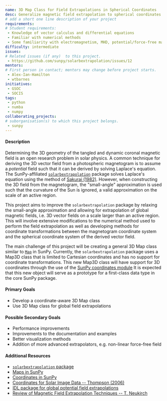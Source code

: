 ```yaml
---
name: 3D Map Class for Field Extrapolations in Spherical Coordinates
desc: Generalize magnetic field extrapolation to spherical coordinates.
# add a short one line description of your project
requirements:
# Student requirements:
 - Knowledge of vector calculus and differential equations
 - Familiar with numerical methods
 - Some familiarity with electromagnetism, MHD, potential/force-free magnetic fields (optional)
difficulty: intermediate
issues:
# Related issues (if any)  to this project.
 - https://github.com/sunpy/solarbextrapolation/issues/12
mentors:
# First person in contact; mentors may change before project starts.
 - Alex-Ian-Hamilton
 - wtbarnes
initiatives:
 - GSOC
 - SOCIS
tags:
 - python
 - numba
 - numpy
collaborating_projects:
# suborganisation(s) to which this project belongs.
 - sunpy
---
```

#### Description

Determining the 3D geometry of the tangled and dynamic coronal magnetic field is an open research problem in solar physics.
A common technique for deriving the 3D vector field from a photospheric magnetogram is to assume a *potential* field such that it can be derived by solving Laplace's equation.
The SunPy-affiliated [`solarbextrapolation`](https://github.com/sunpy/solarbextrapolation) package solves Laplace's equation using the method of [Sakurai (1982)](http://adsabs.harvard.edu/abs/1982SoPh...76..301S).
However, when constructing the 3D field from the magnetogram, the "small-angle" approximation is used such that the curvature of the Sun is ignored, a valid approximation on the scale of an active region.

This project aims to improve the `solarbextrapolation` package by relaxing the small-angle approximation and allowing for extrapolation of global magnetic fields, i.e. 3D vector fields on a scale larger than an active region.
This will involve extensive modifications to the numerical method used to perform the field extrapolation as well as developing methods for coordinate transformations between the magnetogram coordinate system and the spherical coordinate system of the derived vector field.

The main challenge of this project will be creating a general 3D Map class similar to [`Map`](http://docs.sunpy.org/en/stable/code_ref/map.html) in SunPy.
Currently, the `solarbextrapolation` package uses a Map3D class that is limited to Cartesian coordinates and has no support for coordinate transformations. This new Map3D class will have support for 3D coordinates through the use of the [SunPy coordinates module](http://docs.sunpy.org/en/stable/guide/units-coordinates.html#physical-coordinates-in-sunpy)
It is expected that this new object will serve as a prototype for a first-class data type in the core SunPy package.

#### Primary Goals
* Develop a coordinate-aware 3D Map class
* Use 3D Map class for global field extrapolations

#### Possible Secondary Goals
* Performance improvements
* Improvements to the documentation and examples
* Better visualization methods
* Addition of more advanced extrapolators, e.g. non-linear force-free field

#### Additional Resources
* [`solarbextrapolation` package ](https://github.com/sunpy/solarbextrapolation)
* [Maps in SunPy](http://docs.sunpy.org/en/stable/code_ref/map.html)
* [Coordinates in SunPy](http://docs.sunpy.org/en/stable/code_ref/coordinates.html)
* [Coordinates for Solar Image Data -- Thompson (2006)](http://adsabs.harvard.edu/abs/2006A%26A...449..791T)
* [IDL package for global potential field extrapolations](http://www.lmsal.com/~derosa/pfsspack/)
* [Review of Magnetic Field Extrapolation Techniques -- T. Neukirch](http://adsabs.harvard.edu/abs/2005ESASP.596E..12N)
